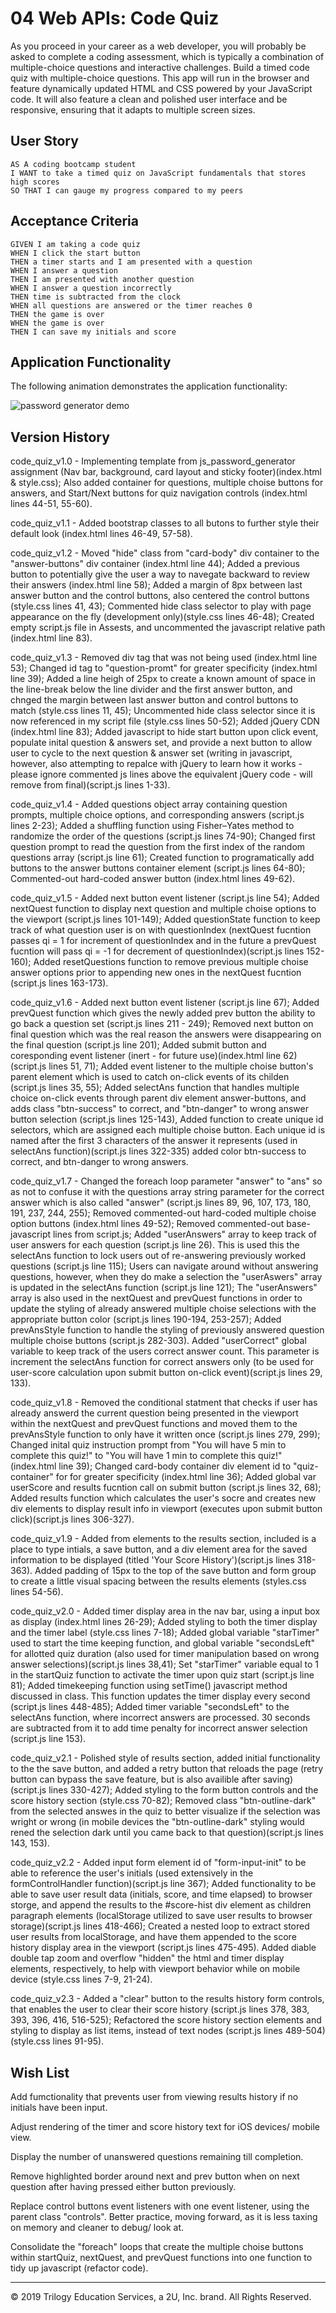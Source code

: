 # 04 Web APIs: Code Quiz

As you proceed in your career as a web developer, you will probably be asked to complete a coding assessment, which is typically a combination of multiple-choice questions and interactive challenges. Build a timed code quiz with multiple-choice questions. This app will run in the browser and feature dynamically updated HTML and CSS powered by your JavaScript code. It will also feature a clean and polished user interface and be responsive, ensuring that it adapts to multiple screen sizes.

## User Story

```
AS A coding bootcamp student
I WANT to take a timed quiz on JavaScript fundamentals that stores high scores
SO THAT I can gauge my progress compared to my peers
```

## Acceptance Criteria

```
GIVEN I am taking a code quiz
WHEN I click the start button
THEN a timer starts and I am presented with a question
WHEN I answer a question
THEN I am presented with another question
WHEN I answer a question incorrectly
THEN time is subtracted from the clock
WHEN all questions are answered or the timer reaches 0
THEN the game is over
WHEN the game is over
THEN I can save my initials and score
```
## Application Functionality

The following animation demonstrates the application functionality:

![password generator demo](./Assets/Coding-Quiz.gif)


## Version History

code_quiz_v1.0 - Implementing template from js_password_generator assignment (Nav bar, background, card layout and sticky footer)(index.html & style.css); Also added container for questions, multiple choise buttons for answers, and Start/Next buttons for quiz navigation controls (index.html lines 44-51, 55-60). 

code_quiz_v1.1 - Added bootstrap classes to all butons to further style their default look (index.html lines 46-49, 57-58).

code_quiz_v1.2 - Moved "hide" class from "card-body" div container to the "answer-buttons" div container (index.html line 44); Added a previous button to potentially give the user a way to navegate backward to review their answers (index.html line 58); Added a margin of 8px between last answer button and the control buttons, also centered the control buttons (style.css lines 41, 43); Commented hide class selector to play with page appearance on the fly (development only)(style.css lines 46-48); Created empty script.js file in Assests, and uncommented the javascript relative path (index.html line 83).

code_quiz_v1.3 - Removed div tag that was not being used (index.html line 53); Changed id tag to "question-promt" for greater specificity (index.html line 39); Added a line heigh of 25px to create a known amount of space in the line-break below the line divider and the first answer button, and chnged the margin between last answer button and control buttons to match (style.css lines 11, 45); Uncommented hide class selector since it is now referenced in my script file (style.css lines 50-52); Added jQuery CDN (index.html line 83); Added javascript to hide start button upon click event, populate inital question & answers set, and provide a next button to allow user to cycle to the next question & answer set (writing in javascript, however, also attempting to repalce with jQuery to learn how it works - please ignore commented js lines above the equivalent jQuery code - will remove from final)(script.js lines 1-33).

code_quiz_v1.4 - Added questions object array containing question prompts, multiple choice options, and corresponding answers (script.js lines 2-23); Added a shuffling function using Fisher–Yates method to randomize the order of the questions (script.js lines 74-90); Changed first question prompt to read the question from the first index of the random questions array (script.js line 61); Created function to programatically add buttons to the answer buttons container element (script.js lines 64-80); Commented-out hard-coded answer button (index.html lines 49-62).

code_quiz_v1.5 - Added next button event listener (script.js line 54); Added nextQuest function to display next question and multiple choise options to the viewport (script.js lines 101-149); Added questionState function to keep track of what question user is on with questionIndex (nextQuest fucntion passes qi = 1 for increment of questionIndex and in the future a prevQuest fucntion will pass qi = -1 for decrement of questionIndex)(script.js lines 152-160); Added resetQuestions function to remove previous multiple choise answer options prior to appending new ones in the nextQuest fucntion (script.js lines 163-173).

code_quiz_v1.6 - Added next button event listener (script.js line 67); Added prevQuest function which gives the newly added prev button the ability to go back a question set (script.js lines 211 - 249); Removed next button on final question which was the real reason the answers were disappearing on the final question (script.js line 201); Added submit button and coresponding event listener (inert - for future use)(index.html line 62)(script.js lines 51, 71); Added event listener to the multiple choise button's parent element which is used to catch on-click events of its childen (script.js lines 35, 55); Added selectAns function that handles multiple choice on-click events through parent div element answer-buttons, and adds class "btn-success" to correct, and "btn-danger" to wrong answer button selection (script.js lines 125-143), Added function to create unique id selectors, which are assigned each multiple choise button. Each unique id is named after the first 3 characters of the answer it represents (used in selectAns function)(script.js lines 322-335) added color btn-success to correct, and btn-danger to wrong answers.

code_quiz_v1.7 - Changed the foreach loop parameter "answer" to "ans" so as not to confuse it with the questions array string parameter for the correct answer which is also called "answer" (script.js lines 89, 96, 107, 173, 180, 191, 237, 244, 255); Removed commented-out hard-coded multiple choise option buttons (index.html lines 49-52); Removed commented-out base-javascript lines from script.js; Added "userAnswers" array to keep track of user answers for each question (script.js line 26). This is used this the selectAns function to lock users out of re-answering previously worked questions (script.js line 115); Users can navigate around without answering questions, however, when they do make a selection the "userAswers" array is updated in the selectAns function (script.js line 121); The "userAnswers" array is also used in the nextQuest and prevQuest functions in order to update the styling of already answered multiple choise selections with the appropriate button color (script.js lines 190-194, 253-257); Added prevAnsStyle function to handle the styling of previously answered question multiple choise buttons (script.js 282-303). Added "userCorrect" global variable to keep track of the users correct answer count. This parameter is increment the selectAns function for correct answers only (to be used for user-score calculation upon submit button on-click event)(script.js lines 29, 133).

code_quiz_v1.8 - Removed the conditional statment that checks if user has already answerd the current question being presented in the viewport within the nextQuest and prevQuest functions and moved them to the prevAnsStyle function to only have it written once (script.js lines 279, 299); Changed inital quiz instruction prompt from "You will have 5 min to complete this quiz!" to "You will have 1 min to complete this quiz!" (index.html line 39); Changed card-body container div element id to "quiz-container" for for greater specificity (index.html line 36); Added global var userScore and results fucntion call on submit button (script.js lines 32, 68); Added results function which calculates the user's socre and creates new div elements to display result info in viewport (executes upon submit button click)(script.js lines 306-327).

code_quiz_v1.9 - Added from elements to the results section, included is a place to type intials, a save button, and a div element area for the saved information to be displayed (titled 'Your Score History')(script.js lines 318-363). Added padding of 15px to the top of the save button and form group to create a little visual spacing between the results elements (styles.css lines 54-56).

code_quiz_v2.0 - Added timer display area in the nav bar, using a input box as display (index.html lines 26-29); Added styling to both the timer display and the timer label (style.css lines 7-18); Added global variable "starTimer" used to start the time keeping function, and global variable "secondsLeft" for allotted quiz duration (also used for timer manipulation based on wrong answer selections)(script.js lines 38,41); Set "starTimer" variable equal to 1 in the startQuiz function to activate the timer upon quiz start (script.js line 81); Added timekeeping function using setTime() javascript method discussed in class. This function updates the timer display every second (script.js lines 448-485); Added timer variable "secondsLeft" to the selectAns function, where incorrect answers are processed. 30 seconds are subtracted from it to add time penalty for incorrect answer selection (script.js line 153).

code_quiz_v2.1 - Polished style of results section, added initial functionality to the the save button, and added a retry button that reloads the page (retry button can bypass the save feature, but is also availible after saving)(script.js lines 330-427); Added styling to the form button controls and the score history section (style.css 70-82); Removed class "btn-outline-dark" from the selected answes in the quiz to better visualize if the selection was wright or wrong (in mobile devices the "btn-outline-dark" styling would rened the selection dark until you came back to that question)(script.js lines 143, 153).

code_quiz_v2.2 - Added input form element id of "form-input-init" to be able to reference the user's initials (used extensively in the formControlHandler function)(script.js line 367); Added functionality to be able to save user result data (initials, score, and time elapsed) to browser storge, and append the results to the #score-hist div element as children paragraph elements (localStorage utilized to save user results to browser storage)(script.js lines 418-466); Created a nested loop to extract stored user results from localStorage, and have them appended to the score history display area in the viewport (script.js lines 475-495). Added diable double tap zoom and overflow "hidden" the html and timer display elements, respectively, to help with viewport behavior while on mobile device (style.css lines 7-9, 21-24). 

code_quiz_v2.3 - Added a "clear" button to the results history form controls, that enables the user to clear their score history (script.js lines 378, 383, 393, 396, 416, 516-525); Refactored the score history section elements and styling to display as list items, instead of text nodes (script.js lines 489-504)(style.css lines 91-95).

## Wish List

Add fumctionality that prevents user from viewing results history if no initials have been input.

Adjust rendering of the timer and score history text for iOS devices/ mobile view.

Display the number of unanswered questions remaining till completion.

Remove highlighted border around next and prev button when on next question after having pressed either button previously.

Replace control buttons event listeners with one event listener, using the parent class "controls". Better practice, moving forward, as it is less taxing on memory and cleaner to debug/ look at.

Consolidate the "foreach" loops that create the multiple choise buttons within startQuiz, nextQuest, and prevQuest functions into one function to tidy up javascript (refactor code). 

- - -
© 2019 Trilogy Education Services, a 2U, Inc. brand. All Rights Reserved.
